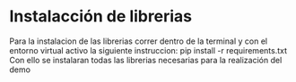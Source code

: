 # Instalacción de librerias

Para la instalacion de las librerias correr dentro de la terminal y con el entorno virtual activo la siguiente instruccion:
     pip install -r requirements.txt 
Con ello se instalaran todas las librerias necesarias para la realización del demo
